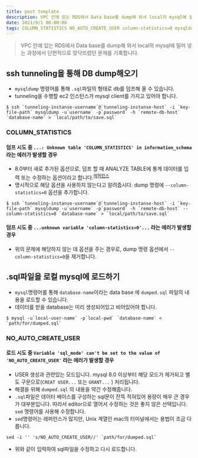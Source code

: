 ```yaml
---
title: post template
description: VPC 안에 있는 RDS에서 Data base를 dump해 와서 local의 mysql에 밀어 넣는 과정에서 단편적으로 맞닥뜨렸던 문제를 기록합니다.
date: 2021/9/1 00:00:00
tags: COLUMN_STATISTICS NO_AUTO_CREATE_USER column-statistics=0 mysqldump sed sql_mode ssh tunneling
---
```


> VPC 안에 있는 RDS에서 Data base를 dump해 와서 local의 mysql에 밀어 넣는 과정에서 단편적으로 맞닥뜨렸던 문제를 기록합니다.

## ssh tunneling을 통해 DB dump해오기

- `mysqldump` 명령어를 통해 `.sql`파일의 형태로 db를 덤프해 올 수 있습니다.
- tunneling을 수행할 ec2 인스턴스가 mysql client를 가지고 있어야 합니다.

```shell
$ ssh `tunneling-instanse-username`@`tunneling-instanse-host` -i `key-file-path` mysqldump -u`username` -p`password` -h `remote-db-host` `database-name` > `local/path/to/save.sql`
```

### COLUMN_STATISTICS

#### 덤프 시도 중 `...: Unknown table 'COLUMN_STATISTICS' in information_schema` 라는 에러가 발생할 경우

- 8.0부터 새로 추가된 옵션으로, 덤프 할 때 ANALYZE TABLE에 통계 데이터를 입력 또는 수정하는 옵션이라고 합니다.<sup>[레퍼런스](https://jay-ji.tistory.com/62)</sup>
- 명시적으로 해당 옵션을 사용하지 않는다고 알려줍시다. dump 명령에 `--column-statistics=0` 옵션을 추가합니다.

```shell
$ ssh `tunneling-instanse-username`@`tunneling-instanse-host` -i `key-file-path` mysqldump -u`username` -p`password` -h `remote-db-host` --column-statistics=0 `database-name` > `local/path/to/save.sql`
```

#### 덤프 시도 중 `...unknown variable 'column-statistics=0'...` 라는 에러가 발생할 경우

- 위의 문제에 해당하지 않는 데 옵션을 주는 경우로, dump 명령 옵션에서 `--column-statistics=0`을 제거합니다.

## .sql파일을 로컬 mysql에 로드하기

- `mysql`명령어를 통해 `database-name`이라는 data base 에 `dumped.sql` 파일의 내용을 로드할 수 있습니다.
- 데이터를 받을 database는 미리 생성되어있고 비어있어야 합니다.

```shell
$ mysql -u`local-user-name` -p`local-pwd` `database-name` < `path/for/dumped.sql`
```

### NO_AUTO_CREATE_USER

#### 로드 시도 중 `Variable 'sql_mode' can't be set to the value of 'NO_AUTO_CREATE_USER'` 라는 에러가 발생할 경우

- USER 생성과 관련있는 모드입니다. mysql 8.0 이상부터 해당 모드가 제거되고 별도 구문으로(`CREAT USER...` 또는 `GRANT...` ) 처리됩니다.
- 해결을 위해 `dumped.sql` 의 내용을 약간 수정해줍니다.
- `.sql`파일은 데이터 베이스를 구성하는 sql문이 잔뜩 적혀있어 용량이 매우 큰 경우가 대부분입니다. 따라서 editor으로 열어서 수정하는 것은 좋지 않은 선택입니다. `sed` 명령어를 사용해 수정합니다.
- `sed`명령어는 레퍼런스가 많지만, Unix 계열인 mac의 터미널에서는 용법이 조금 다릅니다.

```shell
sed -i '' 's/NO_AUTO_CREATE_USER//' `path/for/dumped.sql`
```

- 위와 같이 입력하여 sql파일을 수정하고 다시 로드합니다.

